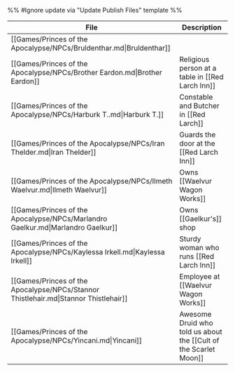 %% #Ignore update via "Update Publish Files" template %% 

| File                                                                                 | Description                                                      |
| ------------------------------------------------------------------------------------ | ---------------------------------------------------------------- |
| [[Games/Princes of the Apocalypse/NPCs/Bruldenthar.md\|Bruldenthar]]                 |                                                                  |
| [[Games/Princes of the Apocalypse/NPCs/Brother Eardon.md\|Brother Eardon]]           | Religious person at a table in [[Red Larch Inn]]                 |
| [[Games/Princes of the Apocalypse/NPCs/Harburk T..md\|Harburk T.]]                   | Constable and Butcher in [[Red Larch]]                           |
| [[Games/Princes of the Apocalypse/NPCs/Iran Thelder.md\|Iran Thelder]]               | Guards the door at the [[Red Larch Inn]]                         |
| [[Games/Princes of the Apocalypse/NPCs/Ilmeth Waelvur.md\|Ilmeth Waelvur]]           | Owns [[Waelvur Wagon Works]]                                     |
| [[Games/Princes of the Apocalypse/NPCs/Marlandro Gaelkur.md\|Marlandro Gaelkur]]     | Owns [[Gaelkur's]] shop                                          |
| [[Games/Princes of the Apocalypse/NPCs/Kaylessa Irkell.md\|Kaylessa Irkell]]         | Sturdy woman who runs [[Red Larch Inn]]                          |
| [[Games/Princes of the Apocalypse/NPCs/Stannor Thistlehair.md\|Stannor Thistlehair]] | Employee at [[Waelvur Wagon Works]]                              |
| [[Games/Princes of the Apocalypse/NPCs/Yincani.md\|Yincani]]                         | Awesome Druid who told us about the [[Cult of the Scarlet Moon]] |
